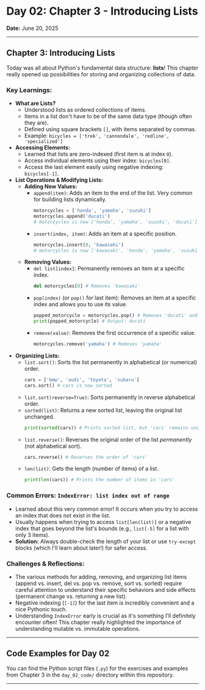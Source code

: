 # Day 02: Chapter 3 - Introducing Lists

**Date:** June 20, 2025

-----

## Chapter 3: Introducing Lists

Today was all about Python's fundamental data structure: **lists**\! This chapter really opened up possibilities for storing and organizing collections of data.

### Key Learnings:

  * **What are Lists?**
      * Understood lists as ordered collections of items.
      * Items in a list don't have to be of the same data type (though often they are).
      * Defined using square brackets `[]`, with items separated by commas.
      * Example: `bicycles = ['trek', 'cannondale', 'redline', 'specialized']`
  * **Accessing Elements:**
      * Learned that lists are zero-indexed (first item is at index `0`).
      * Access individual elements using their index: `bicycles[0]`.
      * Access the last element easily using negative indexing: `bicycles[-1]`.
  * **List Operations & Modifying Lists:**
      * **Adding New Values:**
          * `append(item)`: Adds an item to the end of the list. Very common for building lists dynamically.
            ```python
            motorcycles = ['honda', 'yamaha', 'suzuki']
            motorcycles.append('ducati')
            # motorcycles is now ['honda', 'yamaha', 'suzuki', 'ducati']
            ```
          * `insert(index, item)`: Adds an item at a specific position.
            ```python
            motorcycles.insert(0, 'kawasaki')
            # motorcycles is now ['kawasaki', 'honda', 'yamaha', 'suzuki', 'ducati']
            ```
      * **Removing Values:**
          * `del list[index]`: Permanently removes an item at a specific index.
            ```python
            del motorcycles[0] # Removes 'kawasaki'
            ```
          * `pop(index)` (or `pop()` for last item): Removes an item at a specific index and allows you to use its value.
            ```python
            popped_motorcycle = motorcycles.pop() # Removes 'ducati' and stores it
            print(popped_motorcycle) # Output: ducati
            ```
          * `remove(value)`: Removes the first occurrence of a specific value.
            ```python
            motorcycles.remove('yamaha') # Removes 'yamaha'
            ```
  * **Organizing Lists:**
      * `list.sort()`: Sorts the list permanently in alphabetical (or numerical) order.
        ```python
        cars = ['bmw', 'audi', 'toyota', 'subaru']
        cars.sort() # cars is now sorted
        ```
      * `list.sort(reverse=True)`: Sorts permanently in reverse alphabetical order.
      * `sorted(list)`: Returns a new sorted list, leaving the original list unchanged.
        ```python
        print(sorted(cars)) # Prints sorted list, but 'cars' remains unchanged
        ```
      * `list.reverse()`: Reverses the original order of the list *permanently* (not alphabetical sort).
        ```python
        cars.reverse() # Reverses the order of 'cars'
        ```
      * `len(list)`: Gets the length (number of items) of a list.
        ```python
        print(len(cars)) # Prints the number of items in 'cars'
        ```

### Common Errors: `IndexError: list index out of range`

  * Learned about this very common error\! It occurs when you try to access an index that does not exist in the list.
  * Usually happens when trying to access `list[len(list)]` or a negative index that goes beyond the list's bounds (e.g., `list[-5]` for a list with only 3 items).
  * **Solution:** Always double-check the length of your list or use `try-except` blocks (which I'll learn about later\!) for safer access.

### Challenges & Reflections:

  * The various methods for adding, removing, and organizing list items (append vs. insert, del vs. pop vs. remove, sort vs. sorted) require careful attention to understand their specific behaviors and side effects (permanent change vs. returning a new list).
  * Negative indexing (`[-1]`) for the last item is incredibly convenient and a nice Pythonic touch.
  * Understanding `IndexError` early is crucial as it's something I'll definitely encounter often\! This chapter really highlighted the importance of understanding mutable vs. immutable operations.

-----

## Code Examples for Day 02

You can find the Python script files (`.py`) for the exercises and examples from Chapter 3 in the `day_02_code/` directory within this repository.

-----
